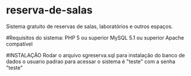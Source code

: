 # reserva-de-salas
Sistema gratuito de reservas de salas, laboratórios e outros espaços.

#Requisitos do sistema:
PHP 5 ou superior
MySQL 5.1 ou superior
Apache compatível

#INSTALAÇÃO
Rodar o arquivo sgreserva.sql para instalação do banco de dados
o usuario padrao para acessar o sistema é "teste" com a senha "teste"
